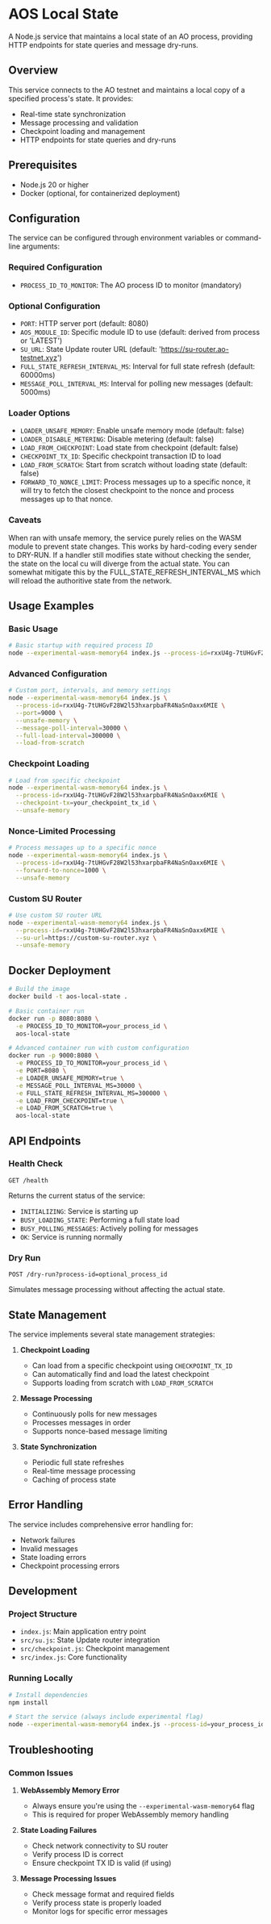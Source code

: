 # AOS Local State

A Node.js service that maintains a local state of an AO process, providing HTTP endpoints for state queries and message dry-runs.

## Overview

This service connects to the AO testnet and maintains a local copy of a specified process's state. It provides:
- Real-time state synchronization
- Message processing and validation
- Checkpoint loading and management
- HTTP endpoints for state queries and dry-runs

## Prerequisites

- Node.js 20 or higher
- Docker (optional, for containerized deployment)

## Configuration

The service can be configured through environment variables or command-line arguments:

### Required Configuration
- `PROCESS_ID_TO_MONITOR`: The AO process ID to monitor (mandatory)

### Optional Configuration
- `PORT`: HTTP server port (default: 8080)
- `AOS_MODULE_ID`: Specific module ID to use (default: derived from process or 'LATEST')
- `SU_URL`: State Update router URL (default: 'https://su-router.ao-testnet.xyz')
- `FULL_STATE_REFRESH_INTERVAL_MS`: Interval for full state refresh (default: 60000ms)
- `MESSAGE_POLL_INTERVAL_MS`: Interval for polling new messages (default: 5000ms)

### Loader Options
- `LOADER_UNSAFE_MEMORY`: Enable unsafe memory mode (default: false)
- `LOADER_DISABLE_METERING`: Disable metering (default: false)
- `LOAD_FROM_CHECKPOINT`: Load state from checkpoint (default: false)
- `CHECKPOINT_TX_ID`: Specific checkpoint transaction ID to load
- `LOAD_FROM_SCRATCH`: Start from scratch without loading state (default: false)
- `FORWARD_TO_NONCE_LIMIT`: Process messages up to a specific nonce, it will try to fetch the closest checkpoint to the nonce and process messages up to that nonce.

### Caveats
When ran with unsafe memory, the service purely relies on the WASM module to prevent state changes. This works by hard-coding every sender to DRY-RUN. If a handler still modifies state without checking the sender, the state on the local cu will diverge from the actual state.
You can somewhat mitigate this by the FULL_STATE_REFRESH_INTERVAL_MS which will reload the authoritive state from the network.

## Usage Examples

### Basic Usage
```bash
# Basic startup with required process ID
node --experimental-wasm-memory64 index.js --process-id=rxxU4g-7tUHGvF28W2l53hxarpbaFR4NaSnOaxx6MIE
```

### Advanced Configuration
```bash
# Custom port, intervals, and memory settings
node --experimental-wasm-memory64 index.js \
  --process-id=rxxU4g-7tUHGvF28W2l53hxarpbaFR4NaSnOaxx6MIE \
  --port=9000 \
  --unsafe-memory \
  --message-poll-interval=30000 \
  --full-load-interval=300000 \
  --load-from-scratch
```

### Checkpoint Loading
```bash
# Load from specific checkpoint
node --experimental-wasm-memory64 index.js \
  --process-id=rxxU4g-7tUHGvF28W2l53hxarpbaFR4NaSnOaxx6MIE \
  --checkpoint-tx=your_checkpoint_tx_id \
  --unsafe-memory
```

### Nonce-Limited Processing
```bash
# Process messages up to a specific nonce
node --experimental-wasm-memory64 index.js \
  --process-id=rxxU4g-7tUHGvF28W2l53hxarpbaFR4NaSnOaxx6MIE \
  --forward-to-nonce=1000 \
  --unsafe-memory
```

### Custom SU Router
```bash
# Use custom SU router URL
node --experimental-wasm-memory64 index.js \
  --process-id=rxxU4g-7tUHGvF28W2l53hxarpbaFR4NaSnOaxx6MIE \
  --su-url=https://custom-su-router.xyz \
  --unsafe-memory
```

## Docker Deployment

```bash
# Build the image
docker build -t aos-local-state .

# Basic container run
docker run -p 8080:8080 \
  -e PROCESS_ID_TO_MONITOR=your_process_id \
  aos-local-state

# Advanced container run with custom configuration
docker run -p 9000:8080 \
  -e PROCESS_ID_TO_MONITOR=your_process_id \
  -e PORT=8080 \
  -e LOADER_UNSAFE_MEMORY=true \
  -e MESSAGE_POLL_INTERVAL_MS=30000 \
  -e FULL_STATE_REFRESH_INTERVAL_MS=300000 \
  -e LOAD_FROM_CHECKPOINT=true \
  -e LOAD_FROM_SCRATCH=true \
  aos-local-state
```

## API Endpoints

### Health Check
```http
GET /health
```
Returns the current status of the service:
- `INITIALIZING`: Service is starting up
- `BUSY_LOADING_STATE`: Performing a full state load
- `BUSY_POLLING_MESSAGES`: Actively polling for messages
- `OK`: Service is running normally

### Dry Run
```http
POST /dry-run?process-id=optional_process_id
```
Simulates message processing without affecting the actual state.


## State Management

The service implements several state management strategies:

1. **Checkpoint Loading**
   - Can load from a specific checkpoint using `CHECKPOINT_TX_ID`
   - Can automatically find and load the latest checkpoint
   - Supports loading from scratch with `LOAD_FROM_SCRATCH`

2. **Message Processing**
   - Continuously polls for new messages
   - Processes messages in order
   - Supports nonce-based message limiting

3. **State Synchronization**
   - Periodic full state refreshes
   - Real-time message processing
   - Caching of process state

## Error Handling

The service includes comprehensive error handling for:
- Network failures
- Invalid messages
- State loading errors
- Checkpoint processing errors

## Development

### Project Structure
- `index.js`: Main application entry point
- `src/su.js`: State Update router integration
- `src/checkpoint.js`: Checkpoint management
- `src/index.js`: Core functionality

### Running Locally
```bash
# Install dependencies
npm install

# Start the service (always include experimental flag)
node --experimental-wasm-memory64 index.js --process-id=your_process_id
```

## Troubleshooting

### Common Issues

1. **WebAssembly Memory Error**
   - Always ensure you're using the `--experimental-wasm-memory64` flag
   - This is required for proper WebAssembly memory handling

2. **State Loading Failures**
   - Check network connectivity to SU router
   - Verify process ID is correct
   - Ensure checkpoint TX ID is valid (if using)

3. **Message Processing Issues**
   - Check message format and required fields
   - Verify process state is properly loaded
   - Monitor logs for specific error messages
